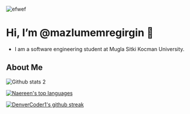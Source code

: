 ![efwef](https://i.pinimg.com/736x/99/23/4a/99234a04e823794659e09a56f37b9716.jpg)

 # Hi, I’m @mazlumemregirgin 👋 #
- I am a software engineering student at Mugla Sitki Kocman University.
  
## About Me ##

  ![Github stats 2](https://github-readme-stats.vercel.app/api?username=mazlumemregirgin&show_icons=true&theme=radical)
  
  [![Naereen's top languages](https://github-readme-stats.vercel.app/api/top-langs/?username=mazlumemregirgin&theme=blue-green)](https://github.com/anuraghazra/github-readme-stats)

  [![DenverCoder1's github streak](https://github-readme-streak-stats.herokuapp.com/?user=mazlumemregirgin&theme=blue-green)](https://github.com/DenverCoder1/github-readme-streak-stats)
<!---
mazlumemregirgin/mazlumemregirgin is a ✨ special ✨ repository because its `README.md` (this file) appears on your GitHub profile.
You can click the Preview link to take a look at your changes.
--->
